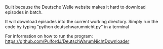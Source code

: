 Built because the Deutsche Welle website makes it hard to download episodes in batch.

It will download episodes into the current working directory.
Simply run the code by typing "python deutschwarumnicht.py" in a terminal 

For information on how to run the program:
https://github.com/PulfordJ/DeutschWarumNichtDownloader
